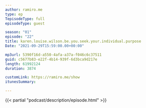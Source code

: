 ```yaml
---
author: ramiro.me
type: ep
TepisodeType: full
episodeType: guest

season: "01"
episode: "22"
title: karen.louise.wilson.be.you.seek.your.individual.purpose
Date: "2021-09-29T15:59:00.00+00:00"

mp3url: 5390f16d-a550-4afa-a37a-f046c6c37511
guid: c5677b83-e22f-4b14-939f-6d3bca9d217e
length: 61992124
duration: 3874

customLink: https://ramiro.me/show
itunesSummary:

---
```

{{< partial "podcast/description/episode.html" >}}

